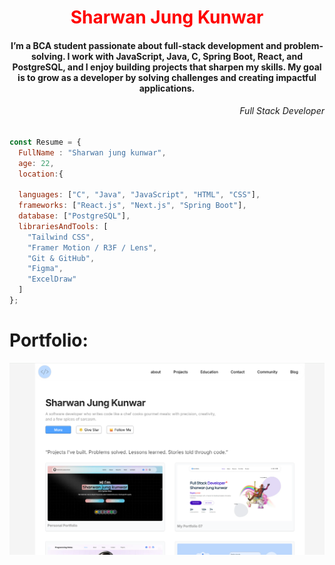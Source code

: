 <h1 align="center"><span style="color:red;">Sharwan Jung Kunwar</span></h1>
<h4 align="center">
I’m a BCA student passionate about full-stack development and problem-solving. I work with JavaScript, Java, C, Spring Boot, React, and PostgreSQL, and I enjoy building projects that sharpen my skills. My goal is to grow as a developer by solving challenges and creating impactful applications.</h4>
<h6 align="end">Full Stack Developer</h6>


```js
const Resume = {
  FullName : "Sharwan jung kunwar",
  age: 22,
  location:{
    
  languages: ["C", "Java", "JavaScript", "HTML", "CSS"],
  frameworks: ["React.js", "Next.js", "Spring Boot"],
  database: ["PostgreSQL"],
  librariesAndTools: [
    "Tailwind CSS",
    "Framer Motion / R3F / Lens",
    "Git & GitHub",
    "Figma",
    "ExcelDraw"
  ]
};
```

# Portfolio:
[![portfolio](https://github.com/SharwanKunwar/sharwanKunwar/blob/main/web.png)](https://your-portfolio-link.com)



